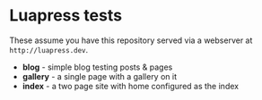 # Luapress tests

These assume you have this repository served via a webserver at `http://luapress.dev`.

+ **blog** - simple blog testing posts & pages
+ **gallery** - a single page with a gallery on it
+ **index** - a two page site with home configured as the index
